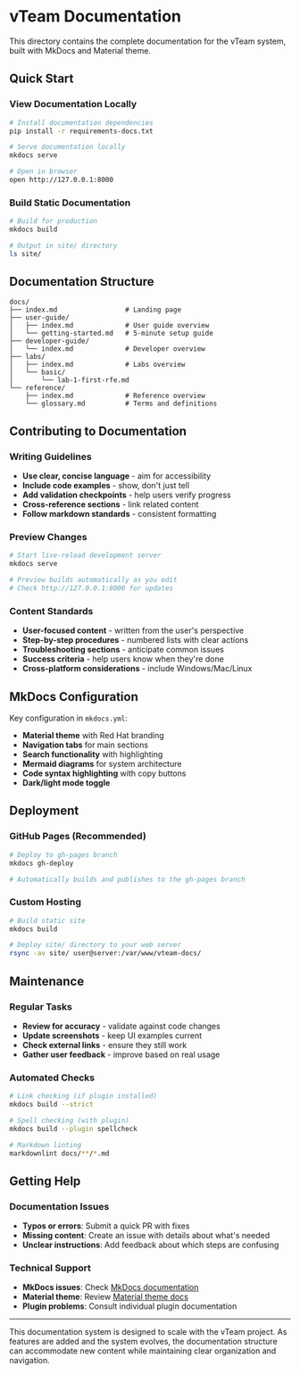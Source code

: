 # vTeam Documentation

This directory contains the complete documentation for the vTeam system, built with MkDocs and Material theme.

## Quick Start

### View Documentation Locally

```bash
# Install documentation dependencies
pip install -r requirements-docs.txt

# Serve documentation locally
mkdocs serve

# Open in browser
open http://127.0.0.1:8000
```

### Build Static Documentation

```bash
# Build for production
mkdocs build

# Output in site/ directory
ls site/
```

## Documentation Structure

```
docs/
├── index.md                 # Landing page
├── user-guide/
│   ├── index.md             # User guide overview
│   └── getting-started.md   # 5-minute setup guide
├── developer-guide/
│   └── index.md             # Developer overview
├── labs/
│   ├── index.md             # Labs overview
│   └── basic/
│       └── lab-1-first-rfe.md
└── reference/
    ├── index.md             # Reference overview
    └── glossary.md          # Terms and definitions
```

## Contributing to Documentation

### Writing Guidelines

- **Use clear, concise language** - aim for accessibility
- **Include code examples** - show, don't just tell
- **Add validation checkpoints** - help users verify progress  
- **Cross-reference sections** - link related content
- **Follow markdown standards** - consistent formatting

### Preview Changes

```bash
# Start live-reload development server
mkdocs serve

# Preview builds automatically as you edit
# Check http://127.0.0.1:8000 for updates
```

### Content Standards

- **User-focused content** - written from the user's perspective
- **Step-by-step procedures** - numbered lists with clear actions
- **Troubleshooting sections** - anticipate common issues
- **Success criteria** - help users know when they're done
- **Cross-platform considerations** - include Windows/Mac/Linux

## MkDocs Configuration

Key configuration in `mkdocs.yml`:

- **Material theme** with Red Hat branding
- **Navigation tabs** for main sections
- **Search functionality** with highlighting
- **Mermaid diagrams** for system architecture
- **Code syntax highlighting** with copy buttons
- **Dark/light mode toggle**

## Deployment

### GitHub Pages (Recommended)

```bash
# Deploy to gh-pages branch
mkdocs gh-deploy

# Automatically builds and publishes to the gh-pages branch
```

### Custom Hosting

```bash
# Build static site
mkdocs build

# Deploy site/ directory to your web server
rsync -av site/ user@server:/var/www/vteam-docs/
```

## Maintenance

### Regular Tasks

- **Review for accuracy** - validate against code changes
- **Update screenshots** - keep UI examples current
- **Check external links** - ensure they still work
- **Gather user feedback** - improve based on real usage

### Automated Checks

```bash
# Link checking (if plugin installed)
mkdocs build --strict

# Spell checking (with plugin)  
mkdocs build --plugin spellcheck

# Markdown linting
markdownlint docs/**/*.md
```

## Getting Help

### Documentation Issues

- **Typos or errors**: Submit a quick PR with fixes
- **Missing content**: Create an issue with details about what's needed
- **Unclear instructions**: Add feedback about which steps are confusing

### Technical Support

- **MkDocs issues**: Check [MkDocs documentation](https://www.mkdocs.org/)
- **Material theme**: Review [Material theme docs](https://squidfunk.github.io/mkdocs-material/)
- **Plugin problems**: Consult individual plugin documentation

---

This documentation system is designed to scale with the vTeam project. As features are added and the system evolves, the documentation structure can accommodate new content while maintaining clear organization and navigation.